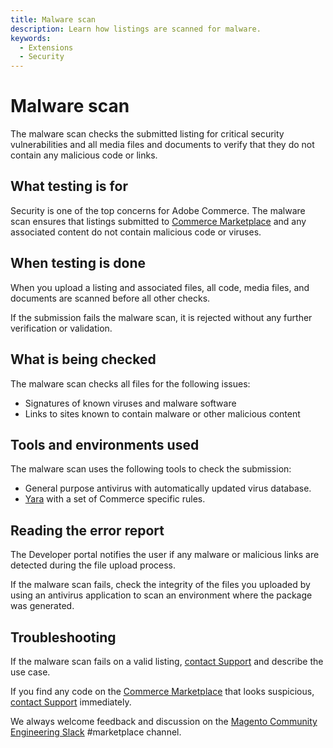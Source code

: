 ```yaml
---
title: Malware scan
description: Learn how listings are scanned for malware.
keywords:
  - Extensions
  - Security
---
```


# Malware scan

The malware scan checks the submitted listing for critical security vulnerabilities and all media files and documents to verify that they do not contain any malicious code or links.

## What testing is for

Security is one of the top concerns for Adobe Commerce. The malware scan ensures that listings submitted to [Commerce Marketplace](https://commercemarketplace.adobe.com) and any associated content do not contain malicious code or viruses.

## When testing is done

When you upload a listing and associated files, all code, media files, and documents are scanned before all other checks.

If the submission fails the malware scan, it is rejected without any further verification or validation.

## What is being checked

The malware scan checks all files for the following issues:

-  Signatures of known viruses and malware software
-  Links to sites known to contain malware or other malicious content

## Tools and environments used

The malware scan uses the following tools to check the submission:

-  General purpose antivirus with automatically updated virus database.
-  [Yara](https://github.com/virustotal/yara) with a set of Commerce specific rules.

## Reading the error report

The Developer portal notifies the user if any malware or malicious links are detected during the file upload process.

If the malware scan fails, check the integrity of the files you uploaded by using an antivirus application to scan an environment where the package was generated.

## Troubleshooting

If the malware scan fails on a valid listing, [contact Support](mailto:commercemarketplacesupport@adobe.com) and describe the use case.

If you find any code on the [Commerce Marketplace](https://commercemarketplace.adobe.com) that looks suspicious, [contact Support](mailto:commercemarketplacesupport@adobe.com) immediately.

We always welcome feedback and discussion on the [Magento Community Engineering Slack](https://magentocommeng.slack.com/archives/C7SL5CGDN) #marketplace channel.
